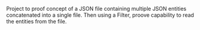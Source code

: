 Project to proof concept of a JSON file containing multiple JSON entities concatenated into a single file.
Then using a Filter, proove capability to read the entities from the file.

